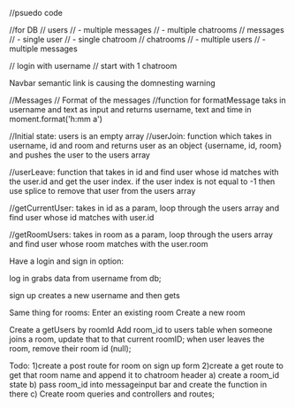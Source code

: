 //psuedo code

//for DB
// users
//     - multiple messages
//     - multiple chatrooms
// messages
//     - single user
//     - single chatroom
// chatrooms
//     - multiple users
//     - multiple messages


// login with username
// start with 1 chatroom 

Navbar semantic link is causing the domnesting warning

//Messages
// Format of the messages
//function for formatMessage taks in username and text as input and returns username, text and time in moment.format('h:mm a')

//Initial state: users is an empty array
//userJoin: function which takes in username, id and room and returns user as an object {username, id, room}
and pushes the user to the users array

//userLeave: function that takes in id and find user whose id matches with the user.id and get the user index. if the user index is not equal to -1 then use splice to remove that user from the users array

//getCurrentUser: takes in id as a param, loop through the users array and find user whose id matches with user.id

//getRoomUsers: takes in room as a param, loop through the users array and find user whose room matches with the user.room


Have a login and sign in option:

log in grabs data from username from db;

sign up creates a new username and then gets 


Same thing for rooms:
    Enter an existing room
    Create a new room
    

Create a getUsers by roomId
Add room_id to users table
    when someone joins a room, update that to that current roomID;
    when user leaves the room, remove their room id (null);


Todo:
1)create a post route for room on sign up form
2)create a get route to get that room name and append it to chatroom header
    a) create a room_id state 
    b) pass room_id into messageinput bar and create the function in there
    c) Create room queries and controllers and routes;
